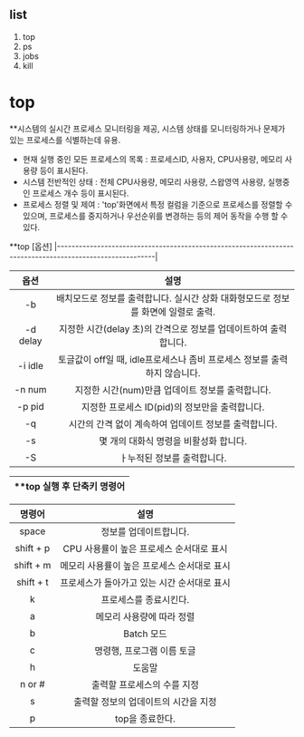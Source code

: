 ## list
1. top
2. ps
3. jobs
4. kill


# top
**시스템의 실시간 프로세스 모니터링을 제공, 시스템 상태를 모니터링하거나 문제가 있는 프로세스를 식별하는데 유용.

* 현재 실행 중인 모든 프로세스의 목록 : 프로세스ID, 사용자, CPU사용량, 메모리 사용량 등이 표시된다.
* 시스템 전반적인 상태 : 전체 CPU사용량, 메모리 사용량, 스왑영역 사용량, 실행중인 프로세스 개수 등이 표시된다.
* 프로세스 정렬 및 제여 : 'top'화면에서 특정 컬럼을 기준으로 프로세스를 정렬할 수 있으며, 프로세스를 중지하거나 우선순위를 변경하는 등의 제어 동작을 수행 할 수 있다.


**top [옵션]
|---------------------------------------------------------------------------------------------------------|

|   옵션   |                                             설명                                              |
|:-------:|:---------------------------------------------------------------------------------------------:|
|    -b    | 배치모드로 정보를 출력합니다. 실시간 상화 대화형모드로 정보를 화면에 일렬로 출력.                   |
| -d delay | 지정한 시간(delay 초)의 간격으로 정보를 업데이트하여 출력합니다.                                  |
|  -i idle | 토글값이 off일 때, idle프로세스나 좀비 프로세스 정보를 출력하지 않습니다.  |
|-n num| 지정한 시간(num)만큼 업데이트 정보를 출력합니다.|
|-p pid| 지정한 프로세스 ID(pid)의 정보만을 출력합니다.|
|-q| 시간의 간격 없이 계속하여 업데이트 정보를 출력합니다.|
|-s| 몇 개의 대화식 명령을 비활성화 합니다.|
|-S| ㅏ누적된 정보를 출력합니다.|

|**top 실행 후 단축키 명령어|
|----------------------------|

| 명령어 |설명|
|:-------:|:---------------------------------------------------------------------------------------------:|
|space| 정보를 업데이트합니다.|
|shift + p| CPU 사용률이 높은 프로세스 순서대로 표시|
|shift + m| 메모리 사용률이 높은 프로세스 순서대로 표시|
|shift + t| 프로세스가 돌아가고 있는 시간 순서대로 표시|
|k| 프로세스를 종료시킨다.|
|a| 메모리 사용량에 따라 정렬|
|b| Batch 모드|
|c| 명령행, 프로그램 이름 토글|
|h| 도움말|
|n or #| 출력할 프로세스의 수를 지정|
|s| 출력할 정보의 업데이트의 시간을 지정|
|p| top을 종료한다.|








